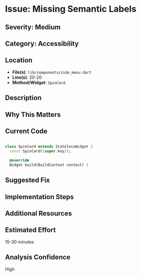 # Issue: Missing Semantic Labels

## Severity: Medium

## Category: Accessibility

## Location
- **File(s)**: `lib/components/side_menu.dart`
- **Line(s)**: 20-20
- **Method/Widget**: `SpinCard`

## Description


## Why This Matters


## Current Code
```dart

class SpinCard extends StatelessWidget {
  const SpinCard({super.key});
  
  @override
  Widget build(BuildContext context) {
```

## Suggested Fix


## Implementation Steps


## Additional Resources


## Estimated Effort
15-30 minutes

## Analysis Confidence
High
